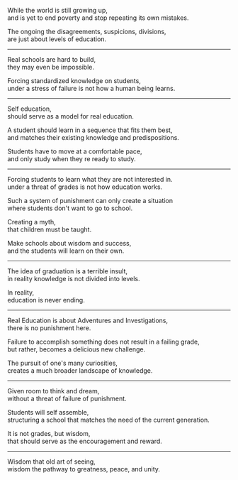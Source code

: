 While the world is still growing up,\
and is yet to end poverty and stop repeating its own mistakes.

The ongoing the disagreements, suspicions, divisions,\
are just about levels of education.

---

Real schools are hard to build,\
they may even be impossible.

Forcing standardized knowledge on students,\
under a stress of failure is not how a human being learns.

---

Self education,\
should serve as a model for real education.

A student should learn in a sequence that fits them best,\
and matches their existing knowledge and predispositions.

Students have to move at a comfortable pace,\
and only study when they re ready to study.

---

Forcing students to learn what they are not interested in.\
under a threat of grades is not how education works.

Such a system of punishment can only create a situation\
where students don't want to go to school.

Creating a myth,\
that children must be taught.

Make schools about wisdom and success,\
and the students will learn on their own.

---

The idea of graduation is a terrible insult,\
in reality knowledge is not divided into levels.

In reality,\
education is never ending.

---

Real Education is about Adventures and Investigations,\
there is no punishment here.

Failure to accomplish something does not result in a failing grade,\
but rather, becomes a delicious new challenge.

The pursuit of one's many curiosities,\
creates a much broader landscape of knowledge.

---

Given room to think and dream,\
without a threat of failure of punishment.

Students will self assemble,\
structuring a school that matches the need of the current generation.

It is not grades, but wisdom,\
that should serve as the encouragement and reward.

---

Wisdom that old art of seeing,\
wisdom the pathway to greatness, peace, and unity.
